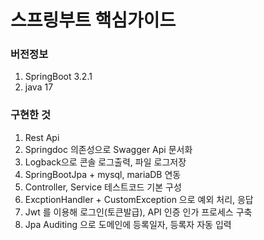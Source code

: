 # 스프링부트 핵심가이드

### 버전정보
1. SpringBoot 3.2.1
2. java 17

### 구현한 것
1. Rest Api
2. Springdoc 의존성으로 Swagger Api 문서화
3. Logback으로 콘솔 로그출력, 파일 로그저장
4. SpringBootJpa + mysql, mariaDB 연동
5. Controller, Service 테스트코드 기본 구성
6. ExcptionHandler + CustomException 으로 예외 처리, 응답
7. Jwt 를 이용해 로그인(토큰발급), API 인증 인가 프로세스 구축
8. Jpa Auditing 으로 도메인에 등록일자, 등록자 자동 입력
